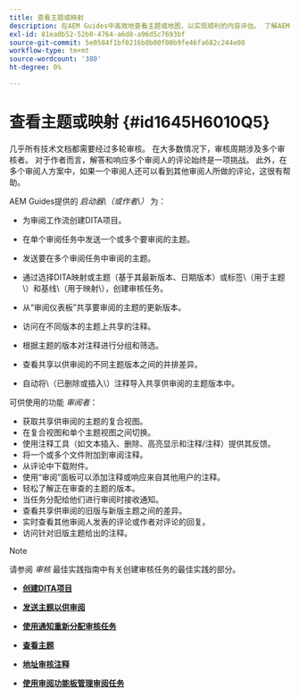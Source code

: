 ```yaml
---
title: 查看主题或映射
description: 在AEM Guides中高效地查看主题或地图，以实现顺利的内容评估。 了解AEM Guides中适用于作者和审阅人的功能。
exl-id: 81ea0b52-52b0-4764-a6d8-a96d5c7693bf
source-git-commit: 5e0584f1bf0216b8b00f00b9fe46fa682c244e08
workflow-type: tm+mt
source-wordcount: '380'
ht-degree: 0%

---
```


# 查看主题或映射 {#id1645H6010Q5}

几乎所有技术文档都需要经过多轮审核。 在大多数情况下，审核周期涉及多个审核者。 对于作者而言，解答和响应多个审阅人的评论始终是一项挑战。 此外，在多个审阅人方案中，如果一个审阅人还可以看到其他审阅人所做的评论，这很有帮助。

AEM Guides提供的 *启动器\（或作者\）* 为：

- 为审阅工作流创建DITA项目。
- 在单个审阅任务中发送一个或多个要审阅的主题。

- 发送要在多个审阅任务中审阅的主题。

- 通过选择DITA映射或主题（基于其最新版本、日期版本）或标签\（用于主题\）和基线\（用于映射\），创建审核任务。

- 从“审阅仪表板”共享要审阅的主题的更新版本。

- 访问在不同版本的主题上共享的注释。

- 根据主题的版本对注释进行分组和筛选。

- 查看共享以供审阅的不同主题版本之间的并排差异。

- 自动将\（已删除或插入\）注释导入共享供审阅的主题版本中。


可供使用的功能 *审阅者*：

- 获取共享供审阅的主题的复合视图。
- 在复合视图和单个主题视图之间切换。
- 使用注释工具（如文本插入、删除、高亮显示和注释/注释）提供其反馈。
- 将一个或多个文件附加到审阅注释。
- 从评论中下载附件。
- 使用“审阅”面板可以添加注释或响应来自其他用户的注释。
- 轻松了解正在审查的主题的版本。
- 当任务分配给他们进行审阅时接收通知。
- 查看共享供审阅的旧版与新版主题之间的差异。
- 实时查看其他审阅人发表的评论或作者对评论的回复。
- 访问针对旧版主题给出的注释。

>[!NOTE]
>
> 请参阅 *审核* 最佳实践指南中有关创建审核任务的最佳实践的部分。

- **[创建DITA项目](authoring-create-dita-project.md)**

- **[发送主题以供审阅](review-send-topics-for-review.md)**

- **[使用通知重新分配审核任务](reassign-review-using-notification.md)**

- **[查看主题](review-topics.md)**

- **[地址审核注释](review-address-review-comments.md)**

- **[使用审阅功能板管理审阅任务](review-manage-tasks-review-dashboard.md)**
